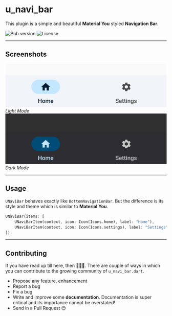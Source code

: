 # u_navi_bar
This plugin is a simple and beautiful **Material You** styled **Navigation Bar**.

![Pub version](https://img.shields.io/pub/v/u_navi_bar)
![License](https://img.shields.io/github/license/TamilKannanCV-personal/u_navi_bar)

---

## Screenshots

![Light](screenshots/light.jpg)
*Light Mode*
![Dark](screenshots/dark.jpg)
*Dark Mode*

---

## Usage

`UNaviBar` behaves exactly like `BottomNavigationBar`. But the difference is its style and theme which is similar to **Material You**.
```dart
UNaviBar(items: [
    UNaviBarItem(context, icon: Icon(Icons.home), label: "Home"),        
    UNaviBarItem(context, icon: Icon(Icons.settings), label: "Settings"),
]),
```

---

## Contributing

If you have read up till here, then 🎉🎉🎉. There are couple of ways in which you can contribute to
the growing community of `u_navi_bar.dart`.

- Propose any feature, enhancement
- Report a bug
- Fix a bug
- Write and improve some **documentation**. Documentation is super critical and its importance
  cannot be overstated!
- Send in a Pull Request 😊
